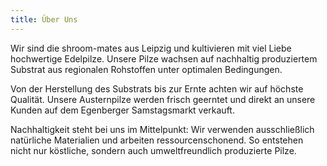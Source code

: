 ```yaml
---
title: Über Uns
---
```


Wir sind die shroom-mates aus Leipzig und kultivieren mit viel Liebe hochwertige Edelpilze. Unsere Pilze wachsen auf nachhaltig produziertem Substrat aus regionalen Rohstoffen unter optimalen Bedingungen.

Von der Herstellung des Substrats bis zur Ernte achten wir auf höchste Qualität. Unsere Austernpilze werden frisch geerntet und direkt an unsere Kunden auf dem Egenberger Samstagsmarkt verkauft.

Nachhaltigkeit steht bei uns im Mittelpunkt: Wir verwenden ausschließlich natürliche Materialien und arbeiten ressourcenschonend. So entstehen nicht nur köstliche, sondern auch umweltfreundlich produzierte Pilze.
